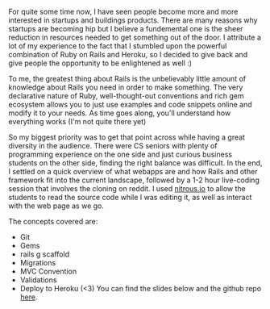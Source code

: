 For quite some time now, I have seen people become more and more interested in startups and buildings products. There are many reasons why startups are becoming hip but I believe a fundemental one is the sheer reduction in resources needed to get something out of the door. I attribute a lot of my experience to the fact that I stumbled upon the powerful combination of Ruby on Rails and Heroku, so I decided to give back and give people the opportunity to be enlightened as well :)

To me, the greatest thing about Rails is the unbelievably little amount of knowledge about Rails you need in order to make something. The very declarative nature of Ruby, well-thought-out conventions and rich gem ecosystem allows you to just use examples and code snippets online and modify it to your needs. As time goes along, you'll understand how everything works (I'm not quite there yet)

So my biggest priority was to get that point across while having a great diversity in the audience. There were CS seniors with plenty of programming experience on the one side and just curious business students on the other side, finding the right balance was difficult. In the end, I settled on a quick overview of what webapps are and how Rails and other framework fit into the current landscape, followed by a 1-2 hour live-coding session that involves the cloning on reddit. I used [nitrous.io](http://www.nitrous.io) to allow the students to read the source code while I was editing it, as well as interact with the web page as we go.

The concepts covered are:

- Git
- Gems
- rails g scaffold
- Migrations
- MVC Convention
- Validations
- Deploy to Heroku (<3)
You can find the slides below and the github repo [here](https://github.com/nambrot/reddit).

<script async class="speakerdeck-embed" data-id="238156d02dee01314fea1633b5b947f7" data-ratio="1.33333333333333" src="//speakerdeck.com/assets/embed.js"></script>